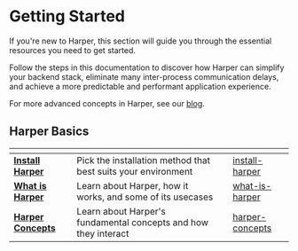 # Getting Started

If you're new to Harper, this section will guide you through the essential resources you need to get started.

Follow the steps in this documentation to discover how Harper can simplify your backend stack, eliminate many inter-process communication delays, and achieve a more predictable and performant application experience.

For more advanced concepts in Harper, see our [blog](https://www.harpersystems.dev/blog).

## Harper Basics
<table data-column-title-hidden data-view="cards"><thead><tr><th></th><th></th><th data-hidden></th><th data-hidden data-card-target data-type="content-ref"></th></tr></thead><tbody><tr><td><a href="getting-started/install-harper.md"><strong>Install Harper</strong></a></td><td>Pick the installation method that best suits your environment</td><td></td><td><a href="getting-started/install-harper.md">install-harper</a></td></tr><tr><td><a href="getting-started/what-is-harper.md"><strong>What is Harper</strong></a></td><td>Learn about Harper, how it works, and some of its usecases</td><td></td><td><a href="getting-started/what-is-harper.md">what-is-harper</a></td></tr><tr><td><a href="getting-started/harper-concepts.md"><strong>Harper Concepts</strong></a></td><td>Learn about Harper's fundamental concepts and how they interact</td><td></td><td><a href="getting-started/harper-concepts.md">harper-concepts</a></td></tr></tbody></table>